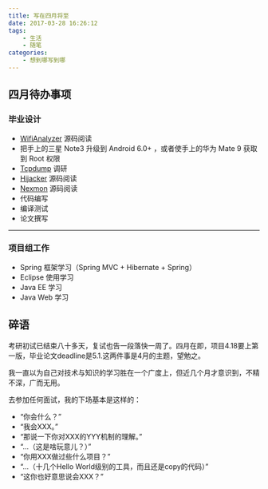 ```yaml
---
title: 写在四月将至
date: 2017-03-28 16:26:12
tags: 
	- 生活
	- 随笔
categories:
    - 想到哪写到哪
---
```




## 四月待办事项

<!--more-->

### 毕业设计

- [WifiAnalyzer](https://github.com/VREMSoftwareDevelopment/WiFiAnalyzer) 源码阅读
- 把手上的三星 Note3 升级到 Android 6.0+ ，或者使手上的华为 Mate 9 获取到 Root 权限
- [Tcpdump](https://github.com/gpfduoduo/NetWorkTools) 调研
- [Hijacker](https://github.com/chrisk44/Hijacker) 源码阅读
- [Nexmon](https://github.com/seemoo-lab/nexmon) 源码阅读
- 代码编写
- 编译测试
- 论文撰写

---

### 项目组工作

- Spring 框架学习（Spring MVC + Hibernate + Spring）
- Eclipse 使用学习
- Java EE 学习
- Java Web 学习



## 碎语

考研初试已结束八十多天，复试也告一段落快一周了。四月在即，项目4.18要上第一版，毕业论文deadline是5.1.这两件事是4月的主题，望勉之。

我一直以为自己对技术与知识的学习胜在一个广度上，但近几个月才意识到，不精不深，广而无用。

去参加任何面试，我的下场基本是这样的：

- “你会什么？”
- “我会XXX。”
- “那说一下你对XXX的YYY机制的理解。”
- “...（这是啥玩意儿？）”
- “你用XXX做过些什么项目？”
- “...（十几个Hello World级别的工具，而且还是copy的代码）”
- “这你也好意思说会XXX？”
